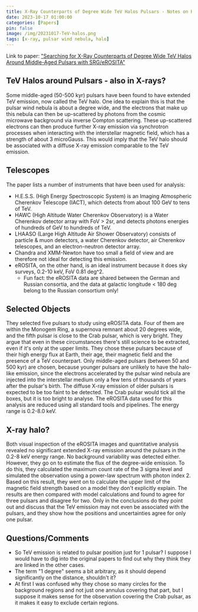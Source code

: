 ```yaml
---
title: X-Ray Counterparts of Degree Wide TeV Halos Pulsars - Notes on Khokhriakova et al. 2023
date: 2023-10-17 01:00:00
categories: [Papers]
pin: false
image: /img/20231017-TeV-halos.png
tags: [x-ray, pulsar wind nebula, halo]
---
```


Link to paper: ["Searching for X-Ray Counterparts of Degree Wide TeV Halos Around Middle-Aged Pulsars with SRG/eROSITA"](https://arxiv.org/abs/2310.10454) 

## TeV Halos around Pulsars - also in X-rays?
Some middle-aged (50-500 kyr) pulsars have been found to have extended TeV emission, now called the TeV halo. One idea to explain this is that the pulsar wind nebula is about a degree wide, and the electrons that make up this nebula can then be up-scattered by photons from the cosmic microwave background via inverse Compton scattering. These up-scattered electrons can then produce further X-ray emission via synchrotron processes when interacting with the interstellar magnetic field, which has a strength of about 3 microGauss. This would imply that the TeV halo should be associated with a diffuse X-ray emission comparable to the TeV emission.

## Telescopes
The paper lists a number of instruments that have been used for analysis:
- H.E.S.S. (High Energy Spectroscopic System) is an Imaging Atmospheric Cherenkov Telescope (IACT), which detects from about 100 GeV to tens of TeV.
- HAWC (High Altitude Water Cherenkov Observatory) is a Water Cherenkov detector array with FoV > 2sr, and detects photons energies of hundreds of GeV to hundreds of TeV.
- LHAASO (Large High Altitude Air Shower Observatory) consists of particle & muon detectors, a water Cherenkov detector, air Cherenkov telescopes, and an electron-neutron detector array.
- Chandra and XMM-Newton have too small a field of view and are therefore not ideal for detecting this emission.
- eROSITA, on the other hand, is an ideal instrument because it does sky surveys, 0.2-10 keV, FoV 0.81 deg^2.
	- Fun fact: the eROSITA data are shared between the German and Russian consortia, and the data at galactic longitude < 180 deg belong to the Russian consortium only!

## Selected Objects
They selected five pulsars to study using eROSITA data. Four of them are within the Monogem Ring, a supernova remnant about 20 degrees wide, and the fifth pulsar is close to the Crab pulsar, which is very bright. They argue that even in these circumstances there's still science to be extracted, even if it's only at the upper limits. They chose these pulsars because of their high energy flux at Earth, their age, their magnetic field and the presence of a TeV counterpart. Only middle-aged pulsars (between 50 and 500 kyr) are chosen, because younger pulsars are unlikely to have the halo-like emission, since the electrons accelerated by the pulsar wind nebula are injected into the interstellar medium only a few tens of thousands of years after the pulsar's birth. The diffuse X-ray emission of older pulsars is expected to be too faint to be detected. The Crab pulsar would tick all the boxes, but it is too bright to analyse. The eROSITA data used for this analysis are reduced using all standard tools and pipelines. The energy range is 0.2-8.0 keV.

## X-ray halo?
Both visual inspection of the eROSITA images and quantitative analysis revealed no significant extended X-ray emission around the pulsars in the 0.2-8 keV energy range. No background variability was detected either. However, they go on to estimate the flux of the degree-wide emission. To do this, they calculated the maximum count rate of the 3 sigma level and simulated the observation using a power-law spectrum with photon index 2. Based on this result, they went on to calculate the upper limit of the magnetic field strength based on a model they don't explicitly explain. The results are then compared with model calculations and found to agree for three pulsars and disagree for two. Only in the conclusions do they point out and discuss that the TeV emission may not even be associated with the pulsars, and they show how the positions and uncertainties agree for only one pulsar.

## Questions/Comments
- So TeV emission is related to pulsar position just for 1 pulsar? I suppose I would have to dig into the original papers to find out why they think they are linked in the other cases.
- The term "1 degree" seems a bit arbitrary, as it should depend significantly on the distance, shouldn't it?
- At first I was confused why they chose so many circles for the background regions and not just one annulus covering that part, but I suppose it makes sense for the observation covering the Crab pulsar, as it makes it easy to exclude certain regions.